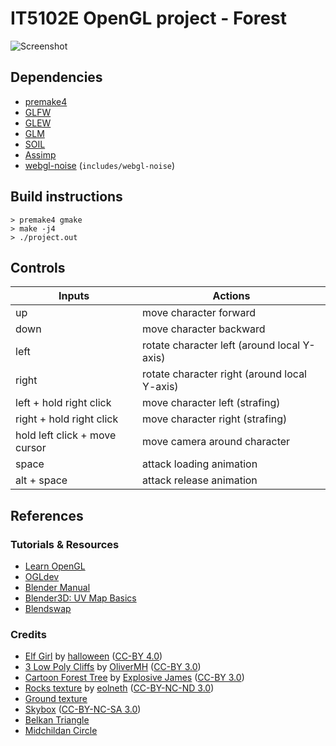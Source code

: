 # IT5102E OpenGL project - Forest

![Screenshot](https://i.imgur.com/bf14MUA.jpg)

## Dependencies

* [premake4](https://premake.github.io/)
* [GLFW](http://www.glfw.org/)
* [GLEW](http://glew.sourceforge.net/)
* [GLM](http://glm.g-truc.net/0.9.7/index.html)
* [SOIL](http://www.lonesock.net/soil.html)
* [Assimp](https://github.com/assimp/assimp)
* [webgl-noise](https://github.com/ashima/webgl-noise) (`includes/webgl-noise`)

## Build instructions

```
> premake4 gmake
> make -j4  
> ./project.out
```

## Controls

| Inputs                        | Actions                                      |
|-------------------------------|----------------------------------------------|
| up                            | move character forward                       |
| down                          | move character backward                      |
| left                          | rotate character left (around local Y-axis)  |
| right                         | rotate character right (around local Y-axis) |
| left + hold right click       | move character left (strafing)               |
| right + hold right click      | move character right (strafing)              |
| hold left click + move cursor | move camera around character                 |
| space                         | attack loading animation                     |
| alt + space                   | attack release animation                     |

## References

### Tutorials & Resources

* [Learn OpenGL](http://learnopengl.com/)
* [OGLdev](http://ogldev.atspace.co.uk/)
* [Blender Manual](https://www.blender.org/manual/contents.html)
* [Blender3D: UV Map Basics](https://en.wikibooks.org/wiki/Blender_3D:_Noob_to_Pro/UV_Map_Basics)
* [Blendswap](http://blendswap.com/)

### Credits

* [Elf Girl](https://sketchfab.com/models/52f2e84961b94760b7805c178890d644)
by [halloween](https://sketchfab.com/yellow09)
([CC-BY 4.0](https://creativecommons.org/licenses/by/4.0/))
* [3 Low Poly Cliffs](http://www.blendswap.com/blends/view/71140)
by [OliverMH](http://www.blendswap.com/user/OliverMH)
([CC-BY 3.0](https://creativecommons.org/licenses/by/3.0/))
* [Cartoon Forest Tree](http://www.blendswap.com/blends/view/68465)
by [Explosive James](http://www.blendswap.com/user/Explosive+James)
([CC-BY 3.0](https://creativecommons.org/licenses/by/3.0/))
* [Rocks texture](http://eolneth.deviantart.com/art/Rocks-Tileable-Texture-213561648)
by [eolneth](http://eolneth.deviantart.com/)
([CC-BY-NC-ND 3.0](https://creativecommons.org/licenses/by-nc-nd/3.0/))
* [Ground texture](http://huaban.com/pins/262883374/)
* [Skybox](http://reije081.home.xs4all.nl/skyboxes/index.html)
([CC-BY-NC-SA 3.0](https://creativecommons.org/licenses/by-nc-sa/3.0/))
* [Belkan Triangle](http://nanoha.wikia.com/wiki/File:Belkan_Triangle.png)
* [Midchildan Circle](http://nanoha.wikia.com/wiki/File:DSC8209.png)
